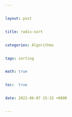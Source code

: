 ```yaml
---


layout: post


title: radix-sort


categories: Algorithms


tags: sorting


math: true


toc:  true


date: 2022-06-07 15:32 +0800


---
```

